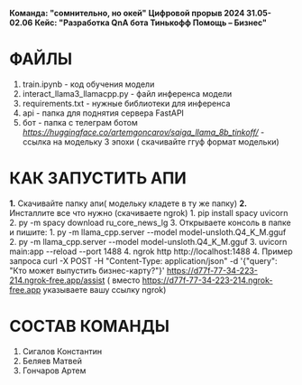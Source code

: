 
**Команда: "сомнительно, но окей"**
**Цифровой прорыв 2024 31.05-02.06**
**Кейс: "Разработка QnA бота Тинькофф Помощь – Бизнес"**

# ФАЙЛЫ
1. train.ipynb - код обучения модели 
2. interact_llama3_llamacpp.py - файл инференса модели 
3. requirements.txt - нужные библиотеки для инференса
4. api - папка для поднятия сервера FastAPI
5. бот - папка с телеграм ботом
*https://huggingface.co/artemgoncarov/saiga_llama_8b_tinkoff/* - ссылка на модельку 3 эпохи ( скачивайте ггуф формат модельки)

# КАК ЗАПУСТИТЬ АПИ
**1.** Скачивайте папку апи( модельку кладете в ту же папку)
**2.** Инсталлите все что нужно (скачиваете ngrok)
    1. pip install spacy uvicorn
    2. py -m spacy download ru_core_news_lg
3. Открываете консоль в папке и пишите:
    1. py -m llama_cpp.server --model model-unsloth.Q4_K_M.gguf
    2. py -m llama_cpp.server --model model-unsloth.Q4_K_M.gguf
    3. uvicorn main:app --reload --port 1488
    4. ngrok http http://localhost:1488
4. Пример запроса
  curl -X POST -H "Content-Type: application/json" -d '{"query": "Кто может выпустить бизнес-карту?"}' https://d77f-77-34-223-214.ngrok-free.app/assist ( вместо https://d77f-77-34-223-214.ngrok-free.app указываете вашу ссылку ngrok)

# СОСТАВ КОМАНДЫ
1) Сигалов Константин
2) Беляев Матвей
3) Гончаров Артем
